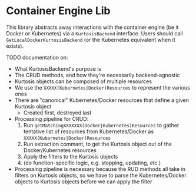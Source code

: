 Container Engine Lib
====================
This library abstracts away interactions with the container engine (be it Docker or Kubernetes) via a `KurtosisBackend` interface. Users should call `GetLocalDockerKurtosisBackend` (or the Kubernetes equivalent when it exists).

TODO documentation on:
* What KurtosisBackend's purpose is
* The CRUD methods, and how they're necessarily backend-agnostic
* Kurtosis objects can be composed of multiple resources
* We use the `XXXXX(Kubernetes|Docker)Resources` to represent the various ones
* There are "canonical" Kubernetes/Docker resources that define a given Kurtosis object
    * Created first, destroyed last
* Processing pipeline for CRUD:
    1. Run `getMatchingXXXXXXX(Docker|Kubernetes)Resources` to gather tentative list of resources from Kubernetes/Docker as `XXXXX(Kubernetes|Docker)Resources`
    1. Run extraction commant, to get the Kurtosis object out of the Docker/Kubernetes resources
    1. Apply the filters to the Kurtosis objects
    1. (do function-specific logic, e.g. stopping, updating, etc.)
* Processing pipeline is necessary because the RUD methods all take in filters on Kurtosis objects, so we have to parse the Kubernetes/Docker objects to Kurtosis objects before we can apply the filter
